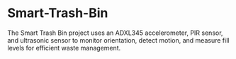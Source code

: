 # Smart-Trash-Bin
The Smart Trash Bin project uses an ADXL345 accelerometer, PIR sensor, and ultrasonic sensor to monitor orientation, detect motion, and measure fill levels for efficient waste management.
